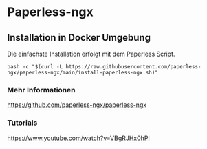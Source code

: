 # Paperless-ngx

## Installation in Docker Umgebung

Die einfachste Installation erfolgt mit dem Paperless Script.

```
bash -c "$(curl -L https://raw.githubusercontent.com/paperless-ngx/paperless-ngx/main/install-paperless-ngx.sh)"
```

### Mehr Informationen
https://github.com/paperless-ngx/paperless-ngx

### Tutorials
https://www.youtube.com/watch?v=VBgRJHx0hPI

